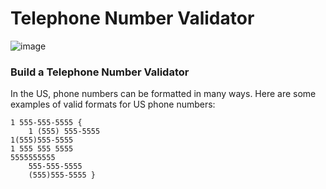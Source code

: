 # Telephone Number Validator
![image](https://github.com/Milave-kun/JavaScript-Algorithms-and-Data-Structures/assets/125982535/d44853e7-06c2-48aa-b91e-eb5bdf1db3eb)

### Build a Telephone Number Validator
In the US, phone numbers can be formatted in many ways. Here are some examples of valid formats for US phone numbers:


	1 555-555-5555 {
    	1 (555) 555-5555
   	1(555)555-5555
   	1 555 555 5555
   	5555555555
    	555-555-5555
    	(555)555-5555 }
